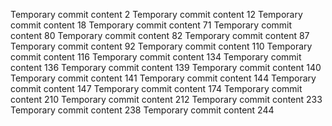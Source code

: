 Temporary commit content 2
Temporary commit content 12
Temporary commit content 18
Temporary commit content 71
Temporary commit content 80
Temporary commit content 82
Temporary commit content 87
Temporary commit content 92
Temporary commit content 110
Temporary commit content 116
Temporary commit content 134
Temporary commit content 136
Temporary commit content 139
Temporary commit content 140
Temporary commit content 141
Temporary commit content 144
Temporary commit content 147
Temporary commit content 174
Temporary commit content 210
Temporary commit content 212
Temporary commit content 233
Temporary commit content 238
Temporary commit content 244
